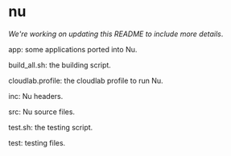 # nu

*We're working on updating this README to include more details*.

app: some applications ported into Nu.

build_all.sh: the building script.

cloudlab.profile: the cloudlab profile to run Nu.

inc: Nu headers.

src: Nu source files.

test.sh: the testing script.

test: testing files.
